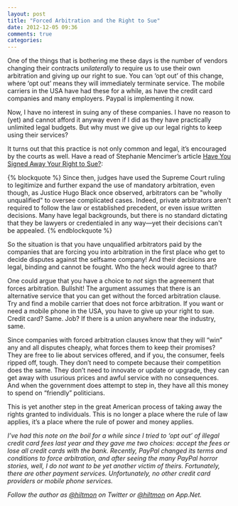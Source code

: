 ```yaml
---
layout: post
title: "Forced Arbitration and the Right to Sue"
date: 2012-12-05 09:36
comments: true
categories: 
---
```


One of the things that is bothering me these days is the number of vendors changing their contracts *unilaterally* to require us to use their own arbitration and giving up our right to sue. You can ‘opt out’ of this change, where ‘opt out’ means they will immediately terminate service. The mobile carriers in the USA have had these for a while, as have the credit card companies and many employers. Paypal is implementing it now.

Now, I have no interest in suing any of these companies. I have no reason to (yet) and cannot afford it anyway even if I did as they have practically unlimited legal budgets. But why must we give up our legal rights to keep using their services?

It turns out that this practice is not only common and legal, it’s encouraged by the courts as well. Have a read of Stephanie Mencimer’s article [Have You Signed Away Your Right to Sue?](http://www.motherjones.com/politics/2008/03/have-you-signed-away-your-right-sue):

{% blockquote %}
Since then, judges have used the Supreme Court ruling to legitimize and further expand the use of mandatory arbitration, even though, as Justice Hugo Black once observed, arbitrators can be "wholly unqualified" to oversee complicated cases. Indeed, private arbitrators aren't required to follow the law or established precedent, or even issue written decisions. Many have legal backgrounds, but there is no standard dictating that they be lawyers or credentialed in any way—yet their decisions can't be appealed.
{% endblockquote %}

So the situation is that you have unqualified arbitrators paid by the companies that are forcing you into arbitration in the first place who get to decide disputes against the selfsame company! And their decisions are legal, binding and cannot be fought. Who the heck would agree to that?

One could argue that you have a choice to *not* sign the agreement that forces arbitration. Bullshit! The argument assumes that there is an alternative service that you can get without the forced arbitration clause. Try and find a mobile carrier that does not force arbitration. If you want or need a mobile phone in the USA, you have to give up your right to sue. Credit card? Same. Job? If there is a union anywhere near the industry, same.

Since companies with forced arbitration clauses know that they will “win” any and all disputes cheaply, what forces them to keep their promises? They are free to lie about services offered, and if you, the consumer, feels ripped off, tough. They don’t need to compete because their competition does the same. They don’t need to innovate or update or upgrade, they can get away with usurious prices and awful service with no consequences. And when the government does attempt to step in, they have all this money to spend on “friendly” politicians.

This is yet another step in the great American process of taking away the rights granted to individuals. This is no longer a place where the rule of law applies, it’s a place where the rule of power and money applies.

*I’ve had this note on the boil for a while since I tried to ‘opt out’ of illegal credit card fees last year and they gave me two choices: accept the fees or lose all credit cards with the bank. Recently, PayPal changed its terms and conditions to force arbitration, and after seeing the many PayPal horror stories, well, I do not want to be yet another victim of theirs. Fortunately, there are other payment services. Unfortunately, no other credit card providers or mobile phone services.*

*Follow the author as [@hiltmon](http://https://twitter.com/hiltmon) on Twitter or [@hiltmon](http://alpha.app.net/hiltmon) on App.Net.*
